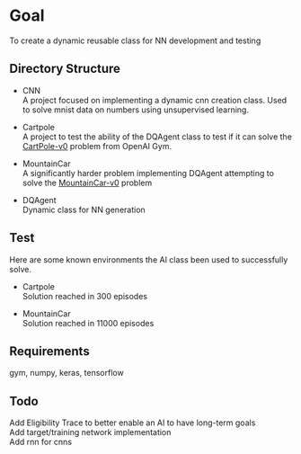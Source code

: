 Goal
===

To create a dynamic reusable class for NN development and testing

Directory Structure
---

* CNN  
A project focused on implementing a dynamic cnn creation class. Used to solve 
mnist data on numbers using unsupervised learning.  

* Cartpole  
A project to test the ability of the DQAgent class to test if it can solve the 
[CartPole-v0](https://gym.openai.com/envs/CartPole-v0/) problem from OpenAI Gym.  

* MountainCar  
A significantly harder problem implementing DQAgent attempting to solve the 
[MountainCar-v0](https://gym.openai.com/envs/MountainCar-v0/) problem

* DQAgent  
Dynamic class for NN generation

Test
---

Here are some known environments the AI class been used to successfully solve.

* Cartpole  
Solution reached in 300 episodes

* MountainCar  
Solution reached in 11000 episodes

Requirements
---
gym, numpy, keras, tensorflow  

Todo
---

Add Eligibility Trace to better enable an AI to have long-term goals  
Add target/training network implementation  
Add rnn for cnns